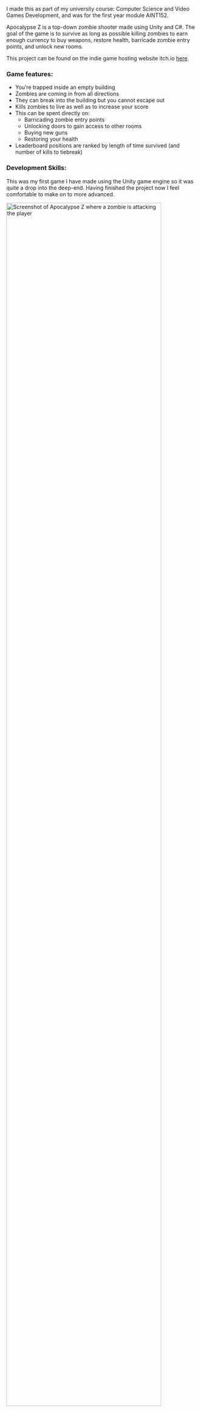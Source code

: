 I made this as part of my university course: Computer Science and Video Games Development, and was for the first year module AINT152.

Apocalypse Z is a top-down zombie shooter made using Unity and C#. The goal of the game is to survive as long as possible killing zombies to earn enough currency to buy weapons, restore health, barricade zombie entry points, and unlock new rooms.

This project can be found on the indie game hosting website itch.io [here](https://tobysmith568.itch.io/apocalypse-z).

### Game features:

- You’re trapped inside an empty building
- Zombies are coming in from all directions
- They can break into the building but you cannot escape out
- Kills zombies to live as well as to increase your score
- This can be spent directly on:
    - Barricading zombie entry points
    - Unlocking doors to gain access to other rooms
    - Buying new guns
    - Restoring your health
- Leaderboard positions are ranked by length of time survived (and number of kills to tiebreak)

### Development Skills:

This was my first game I have made using the Unity game engine so it was quite a drop into the deep-end. Having finished the project now I feel comfortable to make on to more advanced.

<img src="assets/posts/img/apocalypse-z-1.png" width="90%" class="center" alt="Screenshot of Apocalypse Z where a zombie is attacking the player">
<img src="assets/posts/img/apocalypse-z-2.png" width="90%" class="center" alt="Screenshot of Apocalypse Z where the player is firing their gun">
<img src="assets/posts/img/apocalypse-z-3.png" width="90%" class="center" alt="Screenshot of Apocalypse Z where the player is healing">